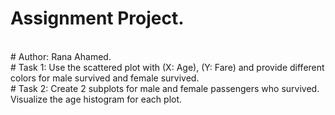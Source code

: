 # Assignment Project.
<br>
# Author: Rana Ahamed.
<br>
# Task 1: Use the scattered plot with (X: Age), (Y: Fare) and provide different colors for male survived and female survived.
<br>
# Task 2: Create 2 subplots for male and female passengers who survived. Visualize the age histogram for each plot.
